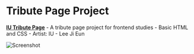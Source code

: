 # Tribute Page Project

[**IU Tribute Page**](https://tribute-page-eagocela.vercel.app/) 
    - A tribute page project for frontend studies
    - Basic HTML and CSS
    - Artist: IU - Lee Ji Eun

![Screenshot](https://github.com/eagocela/Tribute_Page/Screenshot.jpg)
